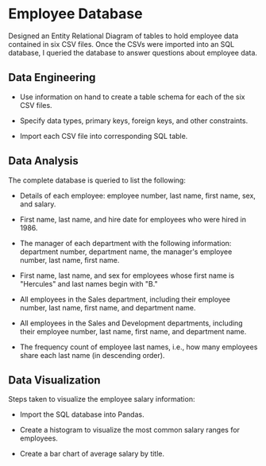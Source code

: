 # Employee Database

Designed an Entity Relational Diagram of tables to hold employee data contained in six CSV files. Once the CSVs were imported into an SQL database, I queried the database to answer questions about employee data.


## Data Engineering

- Use information on hand to create a table schema for each of the six CSV files.

- Specify data types, primary keys, foreign keys, and other constraints.

- Import each CSV file into corresponding SQL table.


## Data Analysis

The complete database is queried to list the following:

- Details of each employee: employee number, last name, first name, sex, and salary.

- First name, last name, and hire date for employees who were hired in 1986.

- The manager of each department with the following information: department number, department name, the manager's employee number, last name, first name.

- First name, last name, and sex for employees whose first name is "Hercules" and last names begin with "B."

- All employees in the Sales department, including their employee number, last name, first name, and department name.

- All employees in the Sales and Development departments, including their employee number, last name, first name, and department name.

- The frequency count of employee last names, i.e., how many employees share each last name (in descending order).



## Data Visualization

Steps taken to visualize the employee salary information:

- Import the SQL database into Pandas.

- Create a histogram to visualize the most common salary ranges for employees.

- Create a bar chart of average salary by title.


